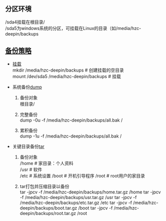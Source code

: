 ## 分区环境
/sda4挂载在根目录/  
/sda5为windows系统的分区，可挂载在Linux的目录（如/media/hzc-deepin/backups  

## [备份策略][1]  
* [挂载][2]  
	mkdir /media/hzc-deepin/backups # 创建挂载的空目录  
	mount /dev/sda5 /media/hzc-deepin/backups # 挂载  
* 系统备份[dump][3]  
	1. 备份对象  
		根目录/  

	2. 完整备份    
		dump -0u -f /media/hzc-deepin/backups/all.bak / 

	3. 累积备份  
		dump -1u -f /media/hzc-deepin/backups/all.bak / 

* 关键目录备份[tar][4]
	1. 备份对象  
		/home	# 家目录：个人资料  
		/usr	# 软件  
		/etc	# 系统设置
		/boot	# 开机引导程序
		/root	# root用户的家目录  

	2. tar打包并压缩目录以备份  
		tar -jpcv -f /media/hzc-deepin/backups/home.tar.gz /home
		tar -jpcv -f /media/hzc-deepin/backups/usr.tar.gz /usr
		tar -jpcv -f /media/hzc-deepin/backups/etc.tar.gz /etc
		tar -jpcv -f /media/hzc-deepin/backups/boot.tar.gz /boot
		tar -jpcv -f /media/hzc-deepin/backups/root.tar.gz /root


[1]: http://linux.vbird.org/linux_basic/0580backup.php#backup_type
[2]: https://wiki.deepin.org/index.php?title=%E6%8C%82%E8%BD%BD
[3]: http://man.linuxde.net/dump
[4]: http://linux.vbird.org/linux_basic/0240tarcompress.php#tar

